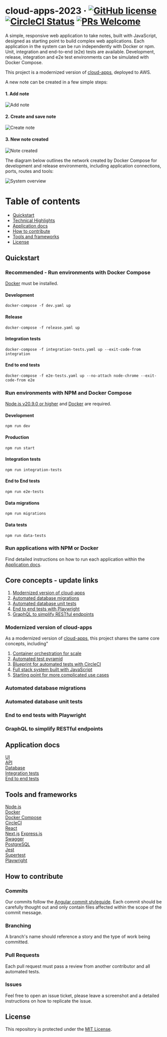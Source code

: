 # cloud-apps-2023 &middot; [![GitHub license](https://img.shields.io/badge/license-MIT-blue.svg)](https://github.com/facebook/react/blob/master/LICENSE) [![CircleCI Status](https://circleci.com/gh/escobard/cloud-apps-2023.svg?style=shield&circle-token=44b8bfb398b6a0882a7ba006c3643dc12c38e81d)](https://app.circleci.com/pipelines/github/escobard/cloud-apps-2023) [![PRs Welcome](https://img.shields.io/badge/PRs-welcome-brightgreen.svg)](https://github.com/escobard/cloud-apps-2023#pull-requests) 


A simple, responsive web application to take notes, built with JavaScript, designed as starting point to build complex web applications. Each application in the system can be run independently with Docker or npm. Unit, integration and end-to-end (e2e) tests are available. Development, release, integration and e2e test environments can be simulated with Docker Compose. 

This project is a modernized version of [cloud-apps](https://github.com/escobard/cloud-apps), deployed to AWS.

A new note can be created in a few simple steps:

#### 1. Add note

![Add note](docs/images/add_note.png)

#### 2. Create and save note

![Create note](docs/images/create_note.png)

#### 3. New note created

![Note created](docs/images/note_created.png)

The diagram below outlines the network created by Docker Compose for development and release environments, including application connections, ports, routes and tools:

![System overview](docs/diagrams/system_overview.png)

# Table of contents

* [Quickstart](https://github.com/escobard/cloud-apps?tab=readme-ov-file#quickstart)
* [Technical Highlights](https://github.com/escobard/cloud-apps?tab=readme-ov-file#technical-highlights)
* [Application docs](https://github.com/escobard/cloud-apps?tab=readme-ov-file#application-docs)
* [How to contribute](https://github.com/escobard/cloud-apps?tab=readme-ov-file#how-to-contribute)
* [Tools and frameworks](https://github.com/escobard/cloud-apps?tab=readme-ov-file#tools-and-frameworks)
* [License](https://github.com/escobard/cloud-apps?tab=readme-ov-file#license)

## Quickstart

### Recommended - Run environments with Docker Compose

[Docker](https://www.docker.com/) must be installed.

#### Development
`docker-compose -f dev.yaml up`

#### Release
`docker-compose -f release.yaml up`

#### Integration tests
`docker-compose -f integration-tests.yaml up --exit-code-from integration`

#### End to end tests
`docker-compose -f e2e-tests.yaml up --no-attach node-chrome --exit-code-from e2e`

### Run environments with NPM and Docker Compose

[Node.js v20.9.0 or higher](https://nodejs.org/en/) and [Docker](https://www.docker.com/) are required.
        
#### Development        
 `npm run dev`            
  
#### Production        
 `npm run start`   
 
#### Integration tests

`npm run integration-tests`

#### End to End tests

`npm run e2e-tests`

#### Data migrations

`npm run migrations`

#### Data tests

`npm run data-tests`

### Run applications with NPM or Docker

Find detailed instructions on how to run each application within the [Application docs](https://github.com/escobard/cloud-apps?tab=readme-ov-file#application-docs).

## Core concepts - update links

1. [Modernized version of cloud-apps](https://github.com/escobard/cloud-apps?tab=readme-ov-file#container-orchestration-for-scale)
2. [Automated database migrations](https://github.com/escobard/cloud-apps?tab=readme-ov-file#container-orchestration-for-scale)
3. [Automated database unit tests](https://github.com/escobard/cloud-apps?tab=readme-ov-file#container-orchestration-for-scale)
4. [End to end tests with Playwright](https://github.com/escobard/cloud-apps?tab=readme-ov-file#container-orchestration-for-scale)
5. [GraphQL to simplify RESTful endpoints](https://github.com/escobard/cloud-apps?tab=readme-ov-file#container-orchestration-for-scale)

### Modernized version of cloud-apps

As a modernized version of [cloud-apps](https://github.com/escobard/cloud-apps), this project shares the same core concepts, including"

1. [Container orchestration for scale](https://github.com/escobard/cloud-apps?tab=readme-ov-file#container-orchestration-for-scale)
2. [Automated test pyramid](https://github.com/escobard/cloud-apps?tab=readme-ov-file#automated-test-pyramid)
3. [Blueprint for automated tests with CircleCI](https://github.com/escobard/cloud-apps?tab=readme-ov-file#blueprint-for-automated-tests-with-circleci)
4. [Full stack system built with JavaScript](https://github.com/escobard/cloud-apps?tab=readme-ov-file#full-stack-system-built-with-javascript)
5. [Starting point for more complicated use cases](https://github.com/escobard/cloud-apps?tab=readme-ov-file#starting-point-for-more-complicated-use-cases)

### Automated database migrations

### Automated database unit tests

### End to end tests with Playwright

### GraphQL to simplify RESTful endpoints

## Application docs

[UI](https://github.com/escobard/cloud-apps/blob/master/client/ui)  
[API](https://github.com/escobard/cloud-apps/blob/master/server/api)  
[Database](https://github.com/escobard/cloud-apps/tree/master/server/postgres)  
[Integration tests](https://github.com/escobard/cloud-apps/tree/master/server/tests)  
[End to end tests](https://github.com/escobard/cloud-apps/tree/master/client/tests)

## Tools and frameworks

[Node.js](https://nodejs.org/en)  
[Docker](https://www.docker.com/)     
[Docker Compose](https://docs.docker.com/compose/)  
[CircleCI](https://circleci.com)  
[React](https://react.dev/)  
[Next.js](https://nextjs.org/)
[Express.js](https://expressjs.com/)  
[Swagger](https://swagger.io/)  
[PostgreSQL](https://www.postgresql.org/)  
[Jest](https://jestjs.io/)  
[Supertest](https://www.npmjs.com/package/supertest)    
[Playwright](https://playwright.dev/)

## How to contribute

### Commits

Our commits follow the [Angular commit styleguide](https://gist.github.com/brianclements/841ea7bffdb01346392c). Each commit should be carefully thought out and only contain files affected within the scope of the commit message.

### Branching

A branch's name should reference a story and the type of work being committed.

### Pull Requests

Each pull request must pass a review from another contributor and all automated tests.

### Issues

Feel free to open an issue ticket, please leave a screenshot and a detailed instructions on how to replicate the issue.

## License

This repository is protected under the [MIT License](https://choosealicense.com/licenses/mit/).
